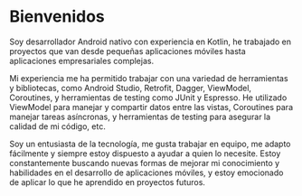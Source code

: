 

# Bienvenidos

Soy desarrollador Android nativo con experiencia en Kotlin, he trabajado en proyectos que van desde pequeñas aplicaciones móviles hasta aplicaciones empresariales complejas.

Mi experiencia me ha permitido trabajar con una variedad de herramientas y bibliotecas, como Android Studio, Retrofit, Dagger, ViewModel, Coroutines, y herramientas de testing como JUnit y Espresso. He utilizado ViewModel para manejar y compartir datos entre las vistas, Coroutines para manejar tareas asíncronas, y herramientas de testing para asegurar la calidad de mi código, etc.

Soy un entusiasta de la tecnología, me gusta trabajar en equipo, me adapto fácilmente y siempre estoy dispuesto a ayudar a quien lo necesite. Estoy constantemente buscando nuevas formas de mejorar mi conocimiento y habilidades en el desarrollo de aplicaciones móviles, y estoy emocionado de aplicar lo que he aprendido en proyectos futuros.
